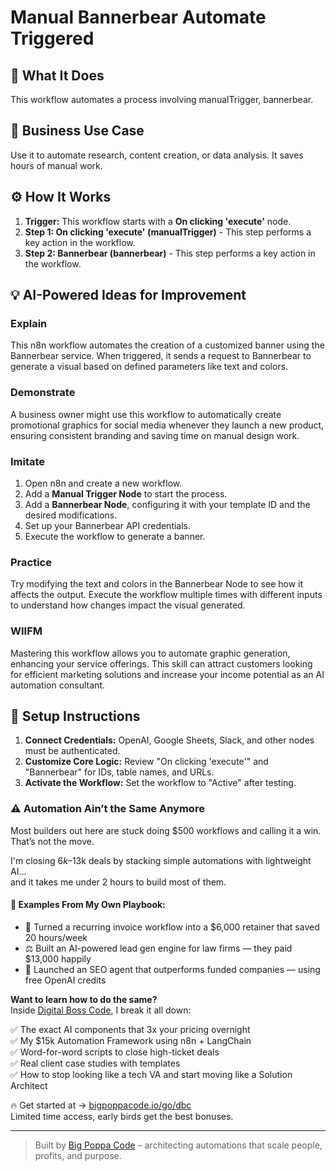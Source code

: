 # Manual Bannerbear Automate Triggered

## 🚀 What It Does
This workflow automates a process involving manualTrigger, bannerbear.

## 💼 Business Use Case
Use it to automate research, content creation, or data analysis. It saves hours of manual work.

## ⚙️ How It Works
1.  **Trigger:** This workflow starts with a **On clicking 'execute'** node.
2. **Step 1: On clicking 'execute' (manualTrigger)** - This step performs a key action in the workflow.
3. **Step 2: Bannerbear (bannerbear)** - This step performs a key action in the workflow.

## 💡 AI-Powered Ideas for Improvement
### Explain
This n8n workflow automates the creation of a customized banner using the Bannerbear service. When triggered, it sends a request to Bannerbear to generate a visual based on defined parameters like text and colors.

### Demonstrate
A business owner might use this workflow to automatically create promotional graphics for social media whenever they launch a new product, ensuring consistent branding and saving time on manual design work.

### Imitate
1. Open n8n and create a new workflow.
2. Add a **Manual Trigger Node** to start the process.
3. Add a **Bannerbear Node**, configuring it with your template ID and the desired modifications.
4. Set up your Bannerbear API credentials.
5. Execute the workflow to generate a banner.

### Practice
Try modifying the text and colors in the Bannerbear Node to see how it affects the output. Execute the workflow multiple times with different inputs to understand how changes impact the visual generated.

### WIIFM
Mastering this workflow allows you to automate graphic generation, enhancing your service offerings. This skill can attract customers looking for efficient marketing solutions and increase your income potential as an AI automation consultant.

## 🔧 Setup Instructions
1. **Connect Credentials:** OpenAI, Google Sheets, Slack, and other nodes must be authenticated.
2. **Customize Core Logic:** Review "On clicking 'execute'" and "Bannerbear" for IDs, table names, and URLs.
3. **Activate the Workflow:** Set the workflow to "Active" after testing.

### ⚠️ Automation Ain’t the Same Anymore

Most builders out here are stuck doing $500 workflows and calling it a win.  
That’s not the move.  

I'm closing $6k–$13k deals by stacking simple automations with lightweight AI...  
and it takes me under 2 hours to build most of them.

#### 🧠 Examples From My Own Playbook:
- 🔁 Turned a recurring invoice workflow into a $6,000 retainer that saved 20 hours/week  
- ⚖️ Built an AI-powered lead gen engine for law firms — they paid $13,000 happily  
- 🚀 Launched an SEO agent that outperforms funded companies — using free OpenAI credits  

**Want to learn how to do the same?**  
Inside [Digital Boss Code](https://bigpoppacode.io/go/dbc), I break it all down:

✅ The exact AI components that 3x your pricing overnight  
✅ My $15k Automation Framework using n8n + LangChain  
✅ Word-for-word scripts to close high-ticket deals  
✅ Real client case studies with templates  
✅ How to stop looking like a tech VA and start moving like a Solution Architect  

🔥 Get started at → [bigpoppacode.io/go/dbc](https://bigpoppacode.io/go/dbc)  
Limited time access, early birds get the best bonuses.

---
> Built by [Big Poppa Code](https://bigpoppacode.io) – architecting automations that scale people, profits, and purpose.
